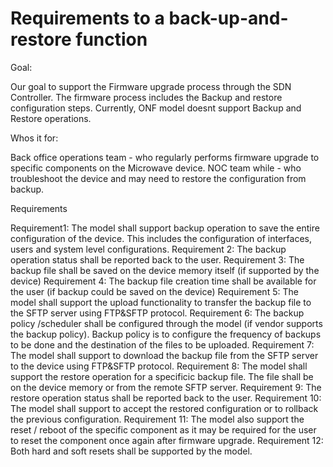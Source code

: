 
# Requirements to a back-up-and-restore function


Goal:

Our goal to support the Firmware upgrade process through the SDN Controller. The firmware process includes the Backup and restore configuration steps. Currently, ONF model doesnt support Backup and Restore operations.


Whos it for: 

Back office operations team  - who regularly performs firmware upgrade to specific components on the Microwave device. 
NOC team while - who troubleshoot the device and may need to restore the configuration from backup. 


Requirements

Requirement1: The model shall support backup operation to save the entire configuration of the device. This includes the configuration of interfaces, users and system level configurations. 
Requirement 2: The backup operation status shall be reported back to the user.
Requirement 3: The backup file shall be saved on the device memory itself (if supported by the device)
Requirement 4: The backup file creation time shall be available for the user (if backup could be saved on the device)
Requirement 5: The model shall support the upload functionality to transfer the backup file to the SFTP server using FTP&SFTP protocol. 
Requirement 6: The backup policy /scheduler shall be configured through the model (if vendor supports the backup policy). Backup policy is to configure the frequency of backups to be done and the destination of the files to be uploaded. 
Requirement 7: The model shall support to download the backup file from the SFTP server to the device using FTP&SFTP protocol. 
Requirement 8: The model shall support the restore operation for a specificic backup file. The file shall be on the device memory or from the remote SFTP server. 
Requirement 9: The restore operation status shall be reported back to the user.
Requirement 10: The model shall support to accept the restored configuration or to rollback the previous configuration. 
Requirement 11: The model also support the reset / reboot of the specific component as it may be required for the user to reset the component once again after firmware upgrade. 
Requirement 12: Both hard and soft resets shall be supported by the model. 





